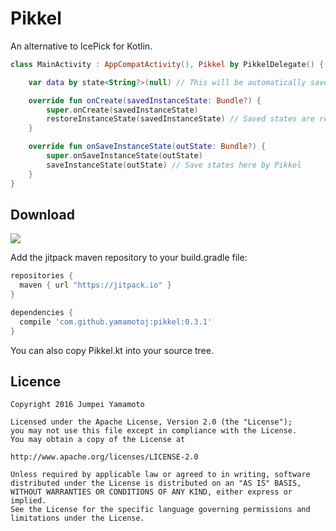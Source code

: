 # Pikkel
An alternative to IcePick for Kotlin.

```kotlin
class MainActivity : AppCompatActivity(), Pikkel by PikkelDelegate() { // Implement Pikkel interface with PikkelDelegate class delegation.

    var data by state<String?>(null) // This will be automatically saved and restored

    override fun onCreate(savedInstanceState: Bundle?) {
        super.onCreate(savedInstanceState)
        restoreInstanceState(savedInstanceState) // Saved states are restored here by Pikkel
    }

    override fun onSaveInstanceState(outState: Bundle?) {
        super.onSaveInstanceState(outState)
        saveInstanceState(outState) // Save states here by Pikkel
    }
}
```

Download
----

[![](https://jitpack.io/v/yamamotoj/Pikkel.svg)](https://jitpack.io/#yamamotoj/Pikkel)

Add the jitpack maven repository to your build.gradle file:

```gradle
repositories {
  maven { url "https://jitpack.io" }
}
```

```gradle
dependencies {
  compile 'com.github.yamamotoj:pikkel:0.3.1'
}
```

You can also copy Pikkel.kt into your source tree.

Licence
----

```
Copyright 2016 Jumpei Yamamoto

Licensed under the Apache License, Version 2.0 (the "License");
you may not use this file except in compliance with the License.
You may obtain a copy of the License at

http://www.apache.org/licenses/LICENSE-2.0

Unless required by applicable law or agreed to in writing, software
distributed under the License is distributed on an "AS IS" BASIS,
WITHOUT WARRANTIES OR CONDITIONS OF ANY KIND, either express or implied.
See the License for the specific language governing permissions and
limitations under the License.
```
